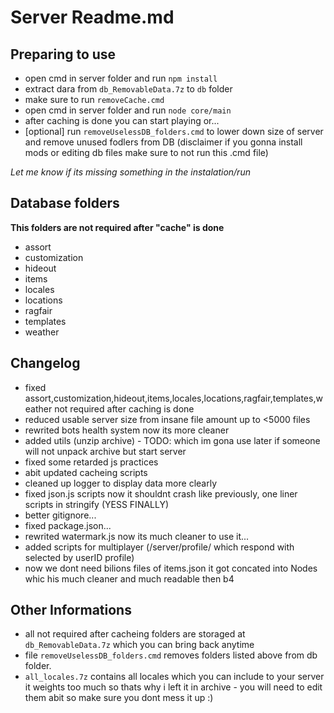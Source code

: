 # Server Readme.md
  
## Preparing to use
  
- open cmd in server folder and run `npm install`  
- extract dara from `db_RemovableData.7z` to `db` folder  
- make sure to run `removeCache.cmd`  
- open cmd in server folder and run `node core/main`  
- after caching is done you can start playing or...  
- [optional] run `removeUselessDB_folders.cmd` to lower down size of server and remove unused fodlers from DB (disclaimer if you gonna install mods or editing db files make sure to not run this .cmd file)  
  
_Let me know if its missing something in the instalation/run_


## Database folders
  
**This folders are not required after "cache" is done**
- assort
- customization 
- hideout 
- items  
- locales  
- locations  
- ragfair
- templates  
- weather  

## Changelog
  
- fixed assort,customization,hideout,items,locales,locations,ragfair,templates,weather not required after caching is done  
- reduced usable server size from insane file amount up to <5000 files  
- rewrited bots health system now its more cleaner  
- added utils (unzip archive) - TODO: which im gona use later if someone will not unpack archive but start server  
- fixed some retarded js practices  
- abit updated cacheing scripts  
- cleaned up logger to display data more clearly  
- fixed json.js scripts now it shouldnt crash like previously, one liner scripts in stringify (YESS FINALLY)  
- better gitignore...  
- fixed package.json...  
- rewrited watermark.js now its much cleaner to use it...  
- added scripts for multiplayer (/server/profile/<userID> which respond with selected by userID profile)
- now we dont need bilions files of items.json it got concated into Nodes whic his much cleaner and much readable then b4

## Other Informations

- all not required after cacheing folders are storaged at `db_RemovableData.7z` which you can bring back anytime
- file `removeUselessDB_folders.cmd` removes folders listed above from db folder.
- `all_locales.7z` contains all locales which you can include to your server it weights too much so thats why i left it in archive - you will need to edit them abit so make sure you dont mess it up :)